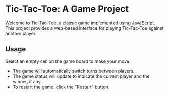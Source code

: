 # Tic-Tac-Toe: A Game Project

Welcome to Tic-Tac-Toe, a classic game implemented using JavaScript. This project provides a web-based interface for playing Tic-Tac-Toe against another player.



## Usage
Select an empty cell on the game board to make your move.
- The game will automatically switch turns between players.
- The game status will update to indicate the current player and the winner, if any.
- To restart the game, click the "Restart" button.
